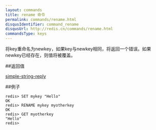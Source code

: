 ```yaml
---
layout: commands
title: rename 命令
permalink: commands/rename.html
disqusIdentifier: command_rename
disqusUrl: http://redis.cn/commands/rename.html
commandsType: keys
---
```


将key重命名为newkey，如果key与newkey相同，将返回一个错误。如果newkey已经存在，则值将被覆盖。

##返回值

[simple-string-reply](/topics/protocol.html#simple-string-reply)

##例子

	redis> SET mykey "Hello"
	OK
	redis> RENAME mykey myotherkey
	OK
	redis> GET myotherkey
	"Hello"
	redis> 
